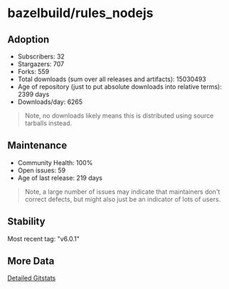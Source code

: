 # bazelbuild/rules_nodejs

## Adoption

- Subscribers: 32
- Stargazers: 707
- Forks: 559
- Total downloads (sum over all releases and artifacts): 15030493
- Age of repository (just to put absolute downloads into relative terms): 2399 days
- Downloads/day: 6265

> Note, no downloads likely means this is distributed using source tarballs instead.

## Maintenance

- Community Health: 100%
- Open issues: 59
- Age of last release: 219 days

> Note, a large number of issues may indicate that maintainers don't correct defects, but might also
> just be an indicator of lots of users.

## Stability

Most recent tag: "v6.0.1"

## More Data

[Detailed Gitstats](/bazel-catalog/gitstats/bazelbuild/rules_nodejs)

